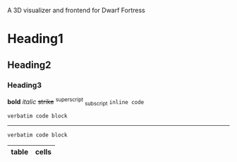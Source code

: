 A 3D visualizer and frontend for Dwarf Fortress

# Heading1 #
## Heading2 ##
### Heading3 ###

**bold**
_italic_
~~strike~~
<sup>superscript</sup>
<sub>subscript</sub>
`inline code`

```
verbatim code block
```

---

```
verbatim code block
```

| table | cells |
|:------|:------|